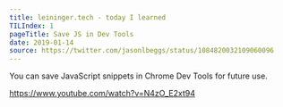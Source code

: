 ```yaml
---
title: leininger.tech - today I learned
TILIndex: 1
pageTitle: Save JS in Dev Tools
date: 2019-01-14
source: https://twitter.com/jasonlbeggs/status/1084820032109060096
---
```


You can save JavaScript snippets in Chrome Dev Tools for future use.

https://www.youtube.com/watch?v=N4zO_E2xt94
